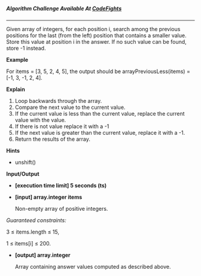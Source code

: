 

##### Algorithm Challenge Available At [CodeFights](https://codefights.com/arcade/code-arcade/spring-of-integration/MQg7s3dKrP4caN42A)
---
Given array of integers, for each position i, search among the previous positions for the last (from the left) position that contains a smaller value. Store this value at position i in the answer. If no such value can be found, store -1 instead.

**Example**

For items = [3, 5, 2, 4, 5], the output should be
arrayPreviousLess(items) = [-1, 3, -1, 2, 4].

**Explain**

1. Loop backwards through the array.
2. Compare the next value to the current value.
3. If the current value is less than the current value, replace the current value with the value. 
4. If there is not value replace it with a -1 
5. If the next value is greater than the current value, replace it with a -1.
6. Return the results of the array.

**Hints**
-   unshift()

**Input/Output**

- **[execution time limit] 5 seconds (ts)**
- **[input] array.integer items**

    Non-empty array of positive integers.

*Guaranteed constraints:*

3 ≤ items.length ≤ 15,

1 ≤ items[i] ≤ 200.

- **[output] array.integer**

    Array containing answer values computed as described above.